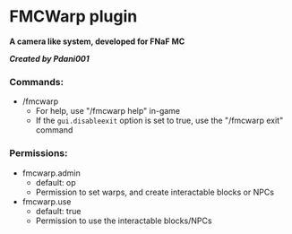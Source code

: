 # FMCWarp plugin
**A camera like system, developed for FNaF MC**

**_Created by Pdani001_**

### Commands:
- /fmcwarp
  - For help, use "/fmcwarp help" in-game
  - If the `gui.disableexit` option is set to true, use the "/fmcwarp exit" command

### Permissions:
- fmcwarp.admin
  - default: op
  - Permission to set warps, and create interactable blocks or NPCs
- fmcwarp.use
  - default: true
  - Permission to use the interactable blocks/NPCs